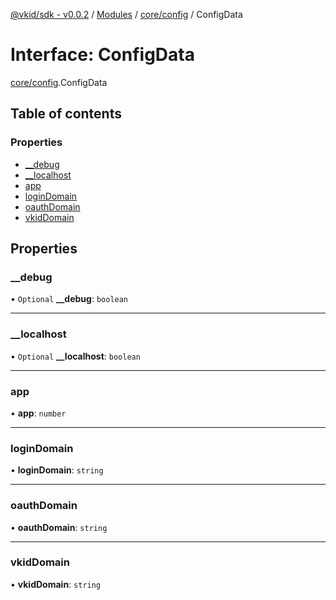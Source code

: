 [@vkid/sdk - v0.0.2](../README.md) / [Modules](../modules.md) / [core/config](../modules/core_config.md) / ConfigData

# Interface: ConfigData

[core/config](../modules/core_config.md).ConfigData

## Table of contents

### Properties

- [\_\_debug](core_config.ConfigData.md#__debug)
- [\_\_localhost](core_config.ConfigData.md#__localhost)
- [app](core_config.ConfigData.md#app)
- [loginDomain](core_config.ConfigData.md#logindomain)
- [oauthDomain](core_config.ConfigData.md#oauthdomain)
- [vkidDomain](core_config.ConfigData.md#vkiddomain)

## Properties

### \_\_debug

• `Optional` **\_\_debug**: `boolean`

___

### \_\_localhost

• `Optional` **\_\_localhost**: `boolean`

___

### app

• **app**: `number`

___

### loginDomain

• **loginDomain**: `string`

___

### oauthDomain

• **oauthDomain**: `string`

___

### vkidDomain

• **vkidDomain**: `string`

